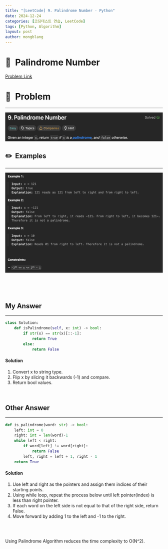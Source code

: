```yaml
---
title: "[LeetCode] 9. Palindrome Number - Python"
date: 2024-12-24 
categories: [코딩테스트 연습, LeetCode]
tags: [Python, Algorithm]
layout: post
author: mongblang
---
```


# 📌&nbsp; **Palindrome Number**
[Problem Link](https://leetcode.com/problems/palindrome-number/description)  

# 📝&nbsp; **Problem**
---
![문제](/assets/img/codingtest-post-img/LC_palindrome-1.png)


## ✏️&nbsp; **Examples**
---
![예시](/assets/img/codingtest-post-img/LC_palindrome-2.png) 

&nbsp;  

&nbsp;   



## **My Answer**  
--- 

```python
class Solution:
    def isPalindrome(self, x: int) -> bool:
        if str(x) == str(x)[::-1]:
            return True
        else:
            return False
```

#### **Solution**  
1. Convert x to string type.
2. Flip x by slicing it backwards (-1) and compare. 
3. Return bool values. 

&nbsp;  


## **Other Answer**
---

```python  
def is_palindrome(word: str) -> bool:
    left: int = 0
    right: int = len(word)-1
    while left < right:
        if word[left] != word[right]:
            return False
        left, right = left + 1, right - 1
    return True

```

#### **Solution**  
1. Use left and right as the pointers and assign them indices of their starting points.
2. Using while loop, repeat the process below until left pointer(index) is less than right pointer.
3. If each word on the left side is not equal to that of the right side, return False. 
4. Move forward by adding 1 to the left and -1 to the right. 

&nbsp;   
&nbsp;  

Using Palindrome Algorithm reduces the time complexity to O(N^2). 
